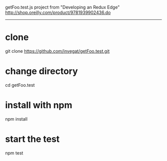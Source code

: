 getFoo.test.js project from "Developing an Redux Edge" http://shop.oreilly.com/product/9781939902436.do

___ 

# clone 
git clone https://github.com/invegat/getFoo.test.git

# change directory 
cd getFoo.test

# install with npm
npm install

# start the test
npm test


